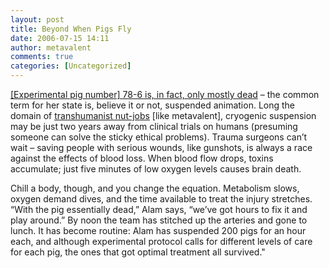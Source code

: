 ```yaml
---
layout: post
title: Beyond When Pigs Fly
date: 2006-07-15 14:11
author: metavalent
comments: true
categories: [Uncategorized]
---
```

<a href="http://www.wired.com/wired/archive/14.07/posts.html?pg=4">[Experimental pig number] 78-6 is, in fact, only mostly dead</a> – the common term for her state is, believe it or not, suspended animation. Long the domain of <a href="http://www.wired.com/wired/archive/14.07/posts.html?pg=4">transhumanist nut-jobs</a> [like metavalent], cryogenic suspension may be just two years away from clinical trials on humans (presuming someone can solve the sticky ethical problems). Trauma surgeons can’t wait – saving people with serious wounds, like gunshots, is always a race against the effects of blood loss. When blood flow drops, toxins accumulate; just five minutes of low oxygen levels causes brain death.

Chill a body, though, and you change the equation. Metabolism slows, oxygen demand dives, and the time available to treat the injury stretches. “With the pig essentially dead,” Alam says, “we’ve got hours to fix it and play around.” By noon the team has stitched up the arteries and gone to lunch. It has become ­routine: Alam has suspended 200 pigs for an hour each, and although experimental protocol calls for different levels of care for each pig, the ones that got optimal treatment all survived."
